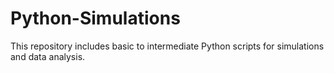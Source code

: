 # Python-Simulations
This repository includes basic to intermediate Python scripts for simulations and data analysis.
